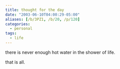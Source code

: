 ```yaml
---
title: thought for the day
date: "2003-06-10T04:00:29-05:00"
aliases: [/b/3PZ1, /b/20, /p/120]
categories:
  - personal
tags:
  - life
---
```


there is never enough hot water in the shower of life.

that is all.
